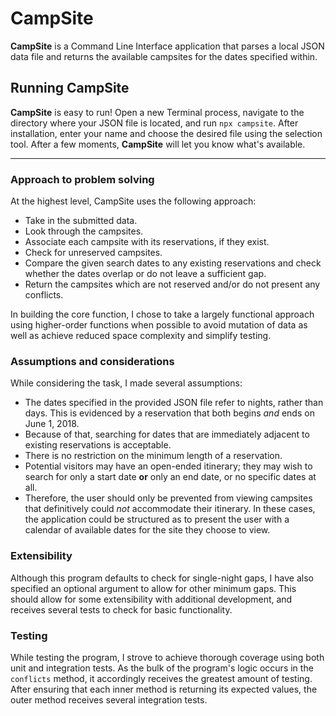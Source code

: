 # CampSite

**CampSite** is a Command Line Interface application that parses a local JSON data file and returns the available campsites for the dates specified within.

## Running CampSite

**CampSite** is easy to run! Open a new Terminal process, navigate to the directory where your JSON file is located, and run `npx campsite`. After installation, enter your name and choose the desired file using the selection tool. After a few moments, **CampSite** will let you know what's available.

***

### Approach to problem solving

At the highest level, CampSite uses the following approach:

- Take in the submitted data.
- Look through the campsites.
- Associate each campsite with its reservations, if they exist.
- Check for unreserved campsites.
- Compare the given search dates to any existing reservations and check whether the dates overlap or do not leave a sufficient gap.
- Return the campsites which are not reserved and/or do not present any conflicts.

In building the core function, I chose to take a largely functional approach using higher-order functions when possible to avoid mutation of data as well as achieve reduced space complexity and simplify testing.

### Assumptions and considerations

While considering the task, I made several assumptions:
- The dates specified in the provided JSON file refer to nights, rather than days. This is evidenced by a reservation that both begins *and* ends on June 1, 2018.
- Because of that, searching for dates that are immediately adjacent to existing reservations is acceptable.
- There is no restriction on the minimum length of a reservation.
- Potential visitors may have an open-ended itinerary; they may wish to search for only a start date **or** only an end date, or no specific dates at all.
- Therefore, the user should only be prevented from viewing campsites that definitively could *not* accommodate their itinerary. In these cases, the application could be structured as to present the user with a calendar of available dates for the site they choose to view.

### Extensibility

Although this program defaults to check for single-night gaps, I have also specified an optional argument to allow for other minimum gaps. This should allow for some extensibility with additional development, and receives several tests to check for basic functionality.

### Testing

While testing the program, I strove to achieve thorough coverage using both unit and integration tests. As the bulk of the program's logic occurs in the `conflicts` method, it accordingly receives the greatest amount of testing. After ensuring that each inner method is returning its expected values, the outer method receives several integration tests.
